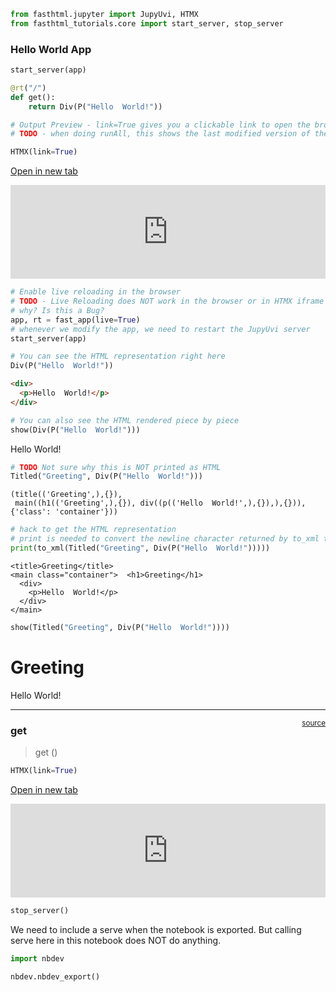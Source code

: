

<!-- WARNING: THIS FILE WAS AUTOGENERATED! DO NOT EDIT! -->

``` python
from fasthtml.jupyter import JupyUvi, HTMX
from fasthtml_tutorials.core import start_server, stop_server
```

### Hello World App

``` python
start_server(app)
```

<script>
document.body.addEventListener('htmx:configRequest', (event) => {
    if(event.detail.path.includes('://')) return;
    htmx.config.selfRequestsOnly=false;
    event.detail.path = `${location.protocol}//${location.hostname}:8000${event.detail.path}`;
});
</script>

``` python
@rt("/")
def get():
    return Div(P("Hello  World!"))
```

``` python
# Output Preview - link=True gives you a clickable link to open the browser
# TODO - when doing runAll, this shows the last modified version of the route - why?

HTMX(link=True)
```

<a href="http://localhost:8000" target="_blank">Open in new tab</a>

<iframe src="http://localhost:8000" style="width: 100%; height: auto; border: none;" onload="{
        let frame = this;
        window.addEventListener('message', function(e) {
            if (e.source !== frame.contentWindow) return; // Only proceed if the message is from this iframe
            if (e.data.height) frame.style.height = (e.data.height+1) + 'px';
        }, false);
    }" allow="accelerometer; autoplay; camera; clipboard-read; clipboard-write; display-capture; encrypted-media; fullscreen; gamepad; geolocation; gyroscope; hid; identity-credentials-get; idle-detection; magnetometer; microphone; midi; payment; picture-in-picture; publickey-credentials-get; screen-wake-lock; serial; usb; web-share; xr-spatial-tracking"></iframe> 

``` python
# Enable live reloading in the browser
# TODO - Live Reloading does NOT work in the browser or in HTMX iframe in the notebook -
# why? Is this a Bug?
app, rt = fast_app(live=True)
# whenever we modify the app, we need to restart the JupyUvi server
start_server(app)
```

<script>
document.body.addEventListener('htmx:configRequest', (event) => {
    if(event.detail.path.includes('://')) return;
    htmx.config.selfRequestsOnly=false;
    event.detail.path = `${location.protocol}//${location.hostname}:8000${event.detail.path}`;
});
</script>

``` python
# You can see the HTML representation right here
Div(P("Hello  World!"))
```

``` html
<div>
  <p>Hello  World!</p>
</div>
```

``` python
# You can also see the HTML rendered piece by piece
show(Div(P("Hello  World!")))
```

<div>
  <p>Hello  World!</p>
</div>

``` python
# TODO Not sure why this is NOT printed as HTML
Titled("Greeting", Div(P("Hello  World!")))
```

    (title(('Greeting',),{}),
     main((h1(('Greeting',),{}), div((p(('Hello  World!',),{}),),{})),{'class': 'container'}))

``` python
# hack to get the HTML representation
# print is needed to convert the newline character returned by to_xml to an actual new line
print(to_xml(Titled("Greeting", Div(P("Hello  World!")))))
```

    <title>Greeting</title>
    <main class="container">  <h1>Greeting</h1>
      <div>
        <p>Hello  World!</p>
      </div>
    </main>

``` python
show(Titled("Greeting", Div(P("Hello  World!"))))
```

<title>Greeting</title>
<main class="container">  <h1>Greeting</h1>
  <div>
    <p>Hello  World!</p>
  </div>
</main>

------------------------------------------------------------------------

<a
href="https://github.com/siraj-samsudeen/fasthtml-tutorials/blob/main/fasthtml_tutorials/01-intro-tutorial-by-jeremy/part4.py#L65"
target="_blank" style="float:right; font-size:smaller">source</a>

### get

>  get ()

``` python
HTMX(link=True)
```

<a href="http://localhost:8000" target="_blank">Open in new tab</a>

<iframe src="http://localhost:8000" style="width: 100%; height: auto; border: none;" onload="{
        let frame = this;
        window.addEventListener('message', function(e) {
            if (e.source !== frame.contentWindow) return; // Only proceed if the message is from this iframe
            if (e.data.height) frame.style.height = (e.data.height+1) + 'px';
        }, false);
    }" allow="accelerometer; autoplay; camera; clipboard-read; clipboard-write; display-capture; encrypted-media; fullscreen; gamepad; geolocation; gyroscope; hid; identity-credentials-get; idle-detection; magnetometer; microphone; midi; payment; picture-in-picture; publickey-credentials-get; screen-wake-lock; serial; usb; web-share; xr-spatial-tracking"></iframe> 

``` python
stop_server()
```

We need to include a serve when the notebook is exported. But calling
serve here in this notebook does NOT do anything.

``` python
import nbdev

nbdev.nbdev_export()
```
